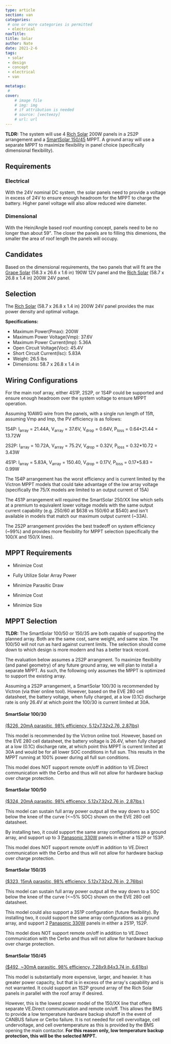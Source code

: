```yaml
---
type: article
section: van
categories: 
 # one or more categories is permitted
 - electrical
navTitle: 
title: Solar
author: Nate
date: 2021-2-6
tags:
 - solar
 - design
 - concept
 - electrical
 - van

metatags:
 #
cover: 
	# image file
	# img: img
	# if attribution is needed
	# source: [vecteezy]
	# url: url
---
```



**TLDR:**  The system will use 4 [Rich Solar](https://richsolar.com/products/200-watt-24-volt-solar-panel) 200W panels in a 2S2P arrangement and a [SmartSolar 150/45](https://www.victronenergy.com/upload/documents/Datasheet-SmartSolar-charge-controller-MPPT-150-45-up-to-150-70-EN.pdf) MPPT.  A ground array will use a separate MPPT to maximize flexibility in panel choice (specifically dimensional flexibility).

## Requirements

### Electrical

With the 24V nominal DC system, the solar panels need to provide a voltage in excess of 24V to ensure enough headroom for the MPPT to charge the battery.  Higher panel voltage will also allow reduced wire diameter.  

### Dimensional

With the Hein/Angle based roof mounting concept, panels need to be no longer than about 59".  The closer the panels are to filling this dimenions, the smaller the area of roof length the panels will occupy.

## Candidates

Based on the dimensional requirements, the two panels that will fit are the [Grape Solar](https://grapesolar.com/wp-content/uploads/GS-STAR-190W-US-Spec-Sheet.pdf)  (58.3 x 26.6 x 1.6 in) 190W 12V panel and the [Rich Solar](https://richsolar.com/products/200-watt-24-volt-solar-panel)  (58.7 x 26.8 x 1.4 in) 200W 24V panel.

## Selection

The [Rich Solar](https://richsolar.com/products/200-watt-24-volt-solar-panel)  (58.7 x 26.8 x 1.4 in) 200W 24V panel provides the max power density and optimal voltage.

**Specifications:**

- Maximum Power(Pmax): 200W
- Maximum Power Voltage(Vmp): 37.6V
- Maximum Power Current(Imp): 5.36A
- Open Circuit Voltage(Voc): 45.4V
- Short Circuit Current(Isc): 5.83A
- Weight: 26.5 lbs
- Dimensions: 58.7 x 26.8 x 1.4 in

## Wiring Configurations

For the main roof array, either 4S1P, 2S2P, or 1S4P could be supported and ensure enough headroom over the system voltage to ensure MPPT operation.

Assuming 10AWG wire from the panels, with a single run length of 15ft, assuming Vmp and Imp, the PV efficiency is as follows:

1S4P: I<sub>array</sub> = 21.44A, V<sub>array</sub> = 37.6V, V<sub>drop</sub> = 0.64V, P<sub>loss</sub> = 0.64*21.44 = 13.72W

2S2P: I<sub>array</sub> = 10.72A, V<sub>array</sub> = 75.2V, V<sub>drop</sub> = 0.32V, P<sub>loss</sub> = 0.32*10.72 = 3.43W

4S1P: I<sub>array</sub> = 5.83A, V<sub>array</sub> = 150.40, V<sub>drop</sub> = 0.17V, P<sub>loss</sub> = 0.17*5.83 = 0.99W

The 1S4P arrangement has the worst efficiency and is current limited by the Victron MPPT models that could take advantage of the low array voltage (specifically the 75/X models are limited to an output current of 15A)

The 4S1P arrangement will required the SmartSolar 250/XX line which sells at a premium to equivalent lower voltage models with the same output current capability (e.g. 250/60 at $638 vs 150/60 at $540) and isn't available in models that match our maximum output current (~33A).

The 2S2P arrangement provides the best tradeoff on system efficiency (~99%) and provides more flexibility for MPPT selection (specifically the 100/X and 150/X lines). 

## MPPT Requirements

* Minimize Cost

* Fully Utilize Solar Array Power

* Minimize Parasitic Draw

* Minimize Cost

* Minimize Size

## MPPT Selection

**TLDR:** The SmartSolar 100/50 or 150/35 are both capable of supporting the planned array.  Both are the same cost, same weight, and same size.  The 100/50 will not run as hard against current limits.  The selection should come down to which design is more modern and has a better track record.

The evaluation below assumes a 2S2P arrangment.  To maximize flexibility (and panel geometry) of any future ground array, we will plan to install a separate MPPT.  As such, the following only assumes the MPPT is optimized to support the existing array.

Assuming a 2S2P arrangement, a SmartSolar 100/30 is recommended by Victron (via thier online tool).  However, based on the EVE 280 cell datasheet, the battery voltage, when fully charged, at a low (0.1C) discharge rate is only 26.4V at which point the 100/30 is current limited at 30A.  

#### SmartSolar 100/30 

[($226, 20mA parasitic, 98% efficiency, 5.12x7.32x2.76, 2.87lbs)](https://www.victronenergy.com/upload/documents/Datasheet-SmartSolar-charge-controller-MPPT-100-30-&-100-50-EN.pdf) 

This model is recommended by the Victron online tool.  However, based on the EVE 280 cell datasheet, the battery voltage is 26.4V, when fully charged at a low (0.1C) discharge rate, at which point this MPPT is current limited at 30A and would be for all lower SOC conditions in full sun.  This results in the MPPT running at 100% power during all full sun conditions.

This model does NOT support remote on/off in addition to VE.Direct communication with the Cerbo and thus will not allow for hardware backup over charge protection.

#### SmartSolar 100/50 

[($324, 20mA parasitic, 98% efficency, 5.12x7.32x2.76 in, 2.87lbs )](https://www.victronenergy.com/upload/documents/Datasheet-SmartSolar-charge-controller-MPPT-100-30-&-100-50-EN.pdf) 

This model can sustain full array power output all the way down to a SOC below the knee of the curve (<~5% SOC) shown on the EVE 280 cell datasheet.

By installing two, it could support the same array configurations as a ground array, and support up to 3 [Panasonic 330W](https://panasonic.net/lifesolutions/solar/pdf/96/spec/N330_325SJ47Datasheet_190401_ol_LS.PDF) panels in either a 1S2P or 1S3P.

This model does NOT support remote on/off in addition to VE.Direct communication with the Cerbo and thus will not allow for hardware backup over charge protection.

#### SmartSolar 150/35 

[($323, 15mA parasitic, 98% efficiency, 5.12x7.32x2.76 in, 2.76lbs)](https://www.victronenergy.com/upload/documents/Datasheet-SmartSolar-charge-controller-MPPT-150-35-EN.pdf) 

This model can sustain full array power output all the way down to a SOC below the knee of the curve (<~5% SOC) shown on the EVE 280 cell datasheet.

This model could also support a 3S1P configuration (future flexibility).  By installing two, it could support the same array configurations as a ground array, and support 2 [Panasonic 330W](https://panasonic.net/lifesolutions/solar/pdf/96/spec/N330_325SJ47Datasheet_190401_ol_LS.PDF) panels in either a 2S1P, 1S2P.

This model does NOT support remote on/off in addition to VE.Direct communication with the Cerbo and thus will not allow for hardware backup over charge protection.

#### SmartSolar 150/45 

[($492, ~30mA parasitic, 98% efficiency, 7.28x9.84x3.74 in, 6.61lbs)](https://www.victronenergy.com/upload/documents/Datasheet-SmartSolar-charge-controller-MPPT-150-45-up-to-150-100-EN.pdf)

This model is substantially more expensive, larger, and heavier.  It has greater power capacity, but that is in excess of the array's capability and is not warranted.  It could support an 1S2P ground array of the Rich Solar panels in parallel with the roof array if desired.

However, this is the lowest power model of the 150/XX line that offers separate VE.Direct communication and remote on/off.  This allows the BMS to provide a low temperature hardware backup shutoff in the event of CANBUS failure or Cerbo failure.  It is not needed for cell overvoltage, cell undervoltage, and cell overtemperature as this is provided by the BMS opening the main contactor.  **For this reason only, low temperature backup protection, this will be the selected MPPT.**





